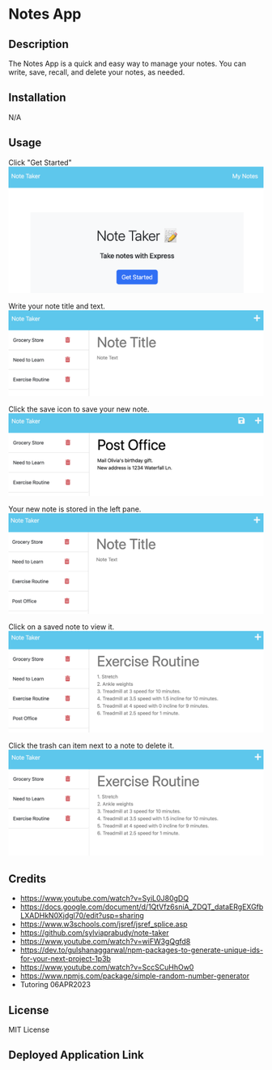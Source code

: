 # Notes App

## Description

The Notes App is a quick and easy way to manage your notes.  You can write, save, recall, and delete your notes, as needed.

## Installation

N/A

## Usage

Click "Get Started"
![landing page](./public/assets/images/screenshot1.png)

Write your note title and text.
![notes page, with notes stored on the left and a place to write a new note on the right](./public/assets/images/screenshot2.png)

Click the save icon to save your new note.
![a new note written by the user](./public/assets/images/screenshot3.png)

Your new note is stored in the left pane.
![new note stored in left pane](./public/assets/images/screenshot4.png)

Click on a saved note to view it.
![note recalled from stroage](./public/assets/images/screenshot5.png)

Click the trash can item next to a note to delete it.
![a note has been deleted](./public/assets/images/screenshot6.png)


## Credits
- https://www.youtube.com/watch?v=SyiL0J80gDQ
- https://docs.google.com/document/d/1QtVfz6sniA_ZDQT_dataERgEXGfbLXADHkN0Xjdgl70/edit?usp=sharing
- https://www.w3schools.com/jsref/jsref_splice.asp
- https://github.com/sylviaprabudy/note-taker
- https://www.youtube.com/watch?v=wiFW3gQgfd8
- https://dev.to/gulshanaggarwal/npm-packages-to-generate-unique-ids-for-your-next-project-1p3b
- https://www.youtube.com/watch?v=SccSCuHhOw0
- https://www.npmjs.com/package/simple-random-number-generator
- Tutoring 06APR2023


## License

MIT License

## Deployed Application Link

<!-- Paste your deployed application link here. -->